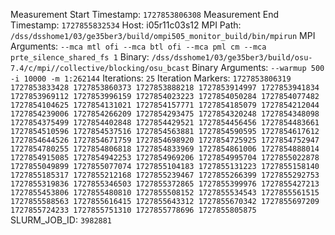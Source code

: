 Measurement Start Timestamp: `1727853806308`
Measurement End Timestamp: `1727855832534`
Host: i05r11c03s12
MPI Path: `/dss/dsshome1/03/ge35ber3/build/ompi505_monitor_build/bin/mpirun`
MPI Arguments: `--mca mtl ofi --mca btl ofi --mca pml cm --mca prte_silence_shared_fs 1`
Binary: `/dss/dsshome1/03/ge35ber3/build/osu-7.4/c/mpi//collective/blocking/osu_bcast`
Binary Arguments: `--warmup 500 -i 10000 -m 1:262144`
Iterations: `25`
Iteration Markers: `1727853806319 1727853833428 1727853860373 1727853888218 1727853914997 1727853941834 1727853969112 1727853996159 1727854023223 1727854050284 1727854077482 1727854104625 1727854131021 1727854157771 1727854185079 1727854212044 1727854239006 1727854266209 1727854293475 1727854320248 1727854348098 1727854375499 1727854402848 1727854429521 1727854456456 1727854483661 1727854510596 1727854537516 1727854563881 1727854590595 1727854617612 1727854644526 1727854671759 1727854698920 1727854725925 1727854752947 1727854780255 1727854806818 1727854833969 1727854861006 1727854888014 1727854915085 1727854942253 1727854969206 1727854995704 1727855022878 1727855049899 1727855077074 1727855104183 1727855131223 1727855158140 1727855185317 1727855212168 1727855239467 1727855266399 1727855292753 1727855319836 1727855346503 1727855372865 1727855399976 1727855427213 1727855453806 1727855480810 1727855508152 1727855534543 1727855561515 1727855588563 1727855616415 1727855643312 1727855670342 1727855697209 1727855724233 1727855751310 1727855778696 1727855805875`
SLURM_JOB_ID: `3982881`
